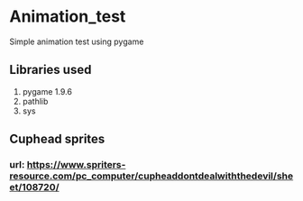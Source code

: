# Animation_test
Simple animation test using pygame

## Libraries used
1. pygame 1.9.6
2. pathlib
3. sys

## Cuphead sprites
### url: https://www.spriters-resource.com/pc_computer/cupheaddontdealwiththedevil/sheet/108720/
